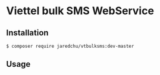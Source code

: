 # Viettel bulk SMS WebService

## Installation
`$ composer require jaredchu/vtbulksms:dev-master`

## Usage
